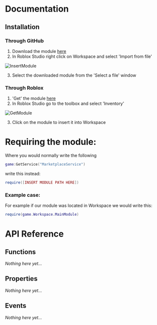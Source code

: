 # Documentation

## Installation

### Through GitHub

1. Download the module [here](https://github.com/AbcreatorDev/BetterGamepassService/blob/main/MainModule.rbxm)
2. In Roblox Studio right click on Workspace and select 'Import from file'</p>

  
![InsertModule](https://user-images.githubusercontent.com/86627085/125501504-52dce871-d3f2-4da2-9053-91c181d8b282.PNG)

3. Select the downloaded module from the 'Select a file' window

### Through Roblox

1. 'Get' the module [here](https://www.roblox.com/library/7085465779/BetterGamepassService)
2. In Roblox Studio go to the toolbox and select 'Inventory'

![GetModule](https://user-images.githubusercontent.com/86627085/125501459-292cdbd2-8b12-4c46-a7af-75539568e64f.PNG)

3. Click on the module to insert it into Workspace

# Requiring the module:

Where you would normally write the following
````Lua
game:GetService("MarketplaceService")
````
write this instead:
```Lua
require([INSERT MODULE PATH HERE])
```

### Example case:

For example if our module was located in Workspace we would write this:

```Lua
require(game.Workspace.MainModule)
```

# API Reference

## Functions

*Nothing here yet...*

## Properties

*Nothing here yet...*

## Events

*Nothing here yet...*
